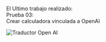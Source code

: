 El Ultimo trabajo realizado: <br>
Prueba 03: <br>
Crear calculadora vinculada a OpenAI

![Traductor Open AI](https://github.com/Suarwill/TNS_Ciberseguridad/main/ya%20realizados/Traductor%20openai.png)
